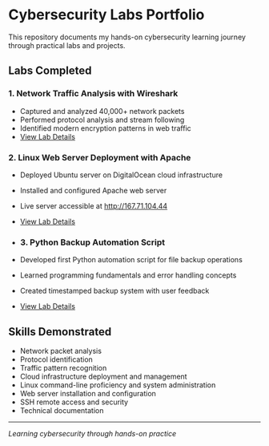 # Cybersecurity Labs Portfolio

This repository documents my hands-on cybersecurity learning journey through practical labs and projects.

## Labs Completed

### 1. Network Traffic Analysis with Wireshark
- Captured and analyzed 40,000+ network packets
- Performed protocol analysis and stream following
- Identified modern encryption patterns in web traffic
- [View Lab Details](./wireshark-lab/)

### 2. Linux Web Server Deployment with Apache
- Deployed Ubuntu server on DigitalOcean cloud infrastructure
- Installed and configured Apache web server
- Live server accessible at http://167.71.104.44
- [View Lab Details](./linux-apache-lab/)

- ### 3. Python Backup Automation Script
- Developed first Python automation script for file backup operations
- Learned programming fundamentals and error handling concepts
- Created timestamped backup system with user feedback
- [View Lab Details](./python-backup-lab/)

## Skills Demonstrated
- Network packet analysis
- Protocol identification  
- Traffic pattern recognition
- Cloud infrastructure deployment and management
- Linux command-line proficiency and system administration
- Web server installation and configuration
- SSH remote access and security
- Technical documentation

---
*Learning cybersecurity through hands-on practice*
